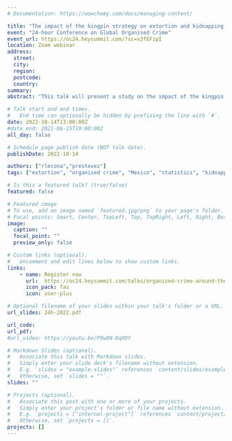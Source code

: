 ```yaml
---
# Documentation: https://wowchemy.com/docs/managing-content/

title: "The impact of the kingpin strategy on extortion and kidnapping in Mexico"
event: "24-hour Conference on Global Organised Crime"
event_url: https://oc24.heysummit.com/?sc=x3fEFipI
location: Zoom webinar
address:
  street:
  city:
  region:
  postcode:
  country:
summary:
abstract: "This talk will present a study on the impact of the kingpin strategy on kidnapping and extortion in Mexico."

# Talk start and end times.
#   End time can optionally be hidden by prefixing the line with `#`.
date: 2022-10-14T13:00:00Z
#date_end: 2021-06-15T19:00:00Z
all_day: false

# Schedule page publish date (NOT talk date).
publishDate: 2022-10-14

authors: ["rlecona","prestevez"]
tags: ["extortion", "organised crime", "Mexico", "statistics", "kidnapping"]

# Is this a featured talk? (true/false)
featured: false

# Featured image
# To use, add an image named `featured.jpg/png` to your page's folder.
# Focal points: Smart, Center, TopLeft, Top, TopRight, Left, Right, BottomLeft, Bottom, BottomRight.
image:
  caption: ""
  focal_point: ""
  preview_only: false

# Custom links (optional).
#   Uncomment and edit lines below to show custom links.
links:
    - name: Register now
      url:  https://oc24.heysummit.com/talks/organized-crime-around-the-globe/
      icon_pack: fas
      icon: user-plus

# Optional filename of your slides within your talk's folder or a URL.
url_slides: 24h-2022.pdf

url_code:
url_pdf:
#url_video: https://youtu.be/P9wXN-DqXDY

# Markdown Slides (optional).
#   Associate this talk with Markdown slides.
#   Simply enter your slide deck's filename without extension.
#   E.g. `slides = "example-slides"` references `content/slides/example-slides.md`.
#   Otherwise, set `slides = ""`.
slides: ""

# Projects (optional).
#   Associate this post with one or more of your projects.
#   Simply enter your project's folder or file name without extension.
#   E.g. `projects = ["internal-project"]` references `content/project/deep-learning/index.md`.
#   Otherwise, set `projects = []`.
projects: []
---
```


